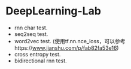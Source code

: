 # DeepLearning-Lab
* rnn char test.
* seq2seq test.
* word2vec test.    (使用tf.nn.nce_loss，可以参考https://www.jianshu.com/p/fab82fa53e16)
* cross entropy test.
* bidirectional rnn test.
